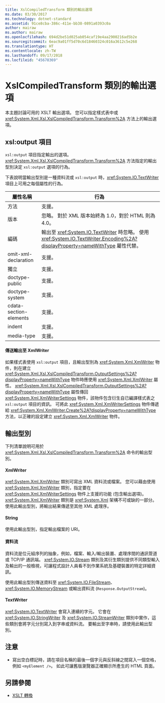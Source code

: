```yaml
---
title: XslCompiledTransform 類別的輸出選項
ms.date: 03/30/2017
ms.technology: dotnet-standard
ms.assetid: 91ce8cba-386c-411e-bb38-0891a0393c0a
author: mairaw
ms.author: mairaw
ms.openlocfilehash: 694d2be51d025ab054caf19e4aa2900216ad5b2e
ms.sourcegitcommit: 6eac9a01ff5d70c6d18460324c016a3612c5e268
ms.translationtype: HT
ms.contentlocale: zh-TW
ms.lasthandoff: 09/17/2018
ms.locfileid: "45678369"
---
```

# <a name="output-options-on-the-xslcompiledtransform-class"></a>XslCompiledTransform 類別的輸出選項
本主題討論可用的 XSLT 輸出選項。 您可以指定樣式表中或 <xref:System.Xml.Xsl.XslCompiledTransform.Transform%2A> 方法上的輸出選項。  
  
## <a name="xsloutput-element"></a>xsl:output 項目  
 `xsl:output` 項目指定輸出的選項。 <xref:System.Xml.Xsl.XslCompiledTransform.Transform%2A> 方法指定的輸出型別決定 `xsl:output` 選項的行為。  
  
 下表說明當輸出型別是一種資料流或 `xsl:output` 時，<xref:System.IO.TextWriter> 項目上可用之每個屬性的行為。  
  
|屬性名稱|行為|  
|--------------------|--------------|  
|方法|支援。|  
|版本|忽略。 對於 XML 版本始終為 1.0，對於 HTML 則為 4.0。|  
|編碼|輸出至 <xref:System.IO.TextWriter> 時忽略。 使用 <xref:System.IO.TextWriter.Encoding%2A?displayProperty=nameWithType> 屬性代替。|  
|omit-xml-declaration|支援。|  
|獨立|支援。|  
|doctype-public|支援。|  
|doctype-system|支援。|  
|cdata-section-elements|支援。|  
|indent|支援。|  
|media-type|支援。|  
  
#### <a name="sending-output-to-an-xmlwriter"></a>傳送輸出至 XmlWriter  
 如果樣式表使用 `xsl:output` 項目，且輸出型別為 <xref:System.Xml.XmlWriter> 物件，則在建立 <xref:System.Xml.Xsl.XslCompiledTransform.OutputSettings%2A?displayProperty=nameWithType> 物件時應使用 <xref:System.Xml.XmlWriter> 屬性。 <xref:System.Xml.Xsl.XslCompiledTransform.OutputSettings%2A?displayProperty=nameWithType> 屬性傳回 <xref:System.Xml.XmlWriterSettings> 物件，該物件包含衍生自已編譯樣式表之 `xsl:output` 項目的資訊。 可將此 <xref:System.Xml.XmlWriterSettings> 物件傳遞給 <xref:System.Xml.XmlWriter.Create%2A?displayProperty=nameWithType> 方法，以正確的設定建立 <xref:System.Xml.XmlWriter> 物件。  
  
## <a name="output-types"></a>輸出型別  
 下列清單說明可用於 <xref:System.Xml.Xsl.XslCompiledTransform.Transform%2A> 命令的輸出型別。  
  
#### <a name="xmlwriter"></a>XmlWriter  
 <xref:System.Xml.XmlWriter> 類別可寫出 XML 資料流或檔案。 您可以藉由使用 <xref:System.Xml.XmlWriter> 類別，指定要在 <xref:System.Xml.XmlWriterSettings> 物件上支援的功能 (包含輸出選項)。 <xref:System.Xml.XmlWriter> 類別是 <xref:System.Xml> 架構不可或缺的一部分。 使用此輸出型別，將輸出結果傳遞至其他 XML 處理序。  
  
#### <a name="string"></a>String  
 使用此輸出型別，指定輸出檔案的 URI。  
  
#### <a name="stream"></a>資料流  
 資料流是位元組序列的抽象，例如，檔案、輸入/輸出裝置、處理序間的通訊管道或 TCP/IP 通訊端。 <xref:System.IO.Stream> 類別及其衍生類別提供不同類型輸入及輸出的一般檢視，可讓程式設計人員看不到作業系統及基礎裝置的特定詳細資訊。  
  
 使用此輸出型別傳送資料至 <xref:System.IO.FileStream>、<xref:System.IO.MemoryStream> 或輸出資料流 (`Response.OutputStream`)。  
  
#### <a name="textwriter"></a>TextWriter  
 <xref:System.IO.TextWriter> 會寫入連續的字元。 它會在 <xref:System.IO.StringWriter> 及 <xref:System.IO.StreamWriter> 類別中實作，這些類別會將字元分別寫入到字串或資料流。 要輸出至字串時，請使用此輸出型別。  
  
## <a name="notes"></a>注意  
  
-   寫出空白標記時，請在項目名稱的最後一個字元與反斜線之間寫入一個空格，例如 `<myElement />`。 如此可讓舊版瀏覽器正確顯示所產生的 HTML 頁面。  
  
## <a name="see-also"></a>另請參閱

- [XSLT 轉換](../../../../docs/standard/data/xml/xslt-transformations.md)
